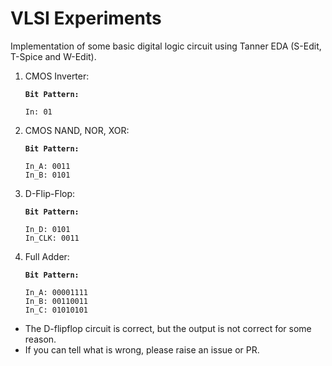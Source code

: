# VLSI Experiments
Implementation of some basic digital logic circuit using Tanner EDA (S-Edit, T-Spice and W-Edit).

1. CMOS Inverter:

   **`Bit Pattern:`**

   ```
   In: 01
   ```

2. CMOS NAND, NOR, XOR:

   **`Bit Pattern:`**

   ```
   In_A: 0011
   In_B: 0101
   ```

3. D-Flip-Flop:

   **`Bit Pattern:`**

   ```
   In_D: 0101
   In_CLK: 0011
   ```

4. Full Adder:

   **`Bit Pattern:`**

   ```
   In_A: 00001111
   In_B: 00110011
   In_C: 01010101
   ```

* The D-flipflop circuit is correct, but the output is not correct for some reason.
* If you can tell what is wrong, please raise an issue or PR.


